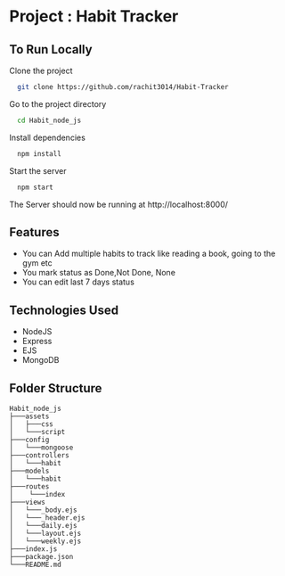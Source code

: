 # Project : Habit Tracker
## To Run Locally

Clone the project

```bash
  git clone https://github.com/rachit3014/Habit-Tracker
```

Go to the project directory

```bash
  cd Habit_node_js
```

Install dependencies

```bash
  npm install
```

Start the server

```bash
  npm start
```
The Server should now be running at http://localhost:8000/

## Features
- You can Add multiple habits to track like reading a book, going to the gym etc
- You mark status as Done,Not Done, None
- You can edit last 7 days status


## Technologies Used
- NodeJS
- Express
- EJS
- MongoDB

## Folder Structure

```
Habit_node_js
├───assets
│   ├───css
│   └───script
├───config
│   └───mongoose
├───controllers
│   └───habit
├───models
│   └───habit   
├───routes
│    └───index 
├───views
│   └───_body.ejs 
│   └───_header.ejs 
│   └───daily.ejs 
│   └───layout.ejs
│   └───weekly.ejs
├───index.js
├───package.json
└───README.md



```
